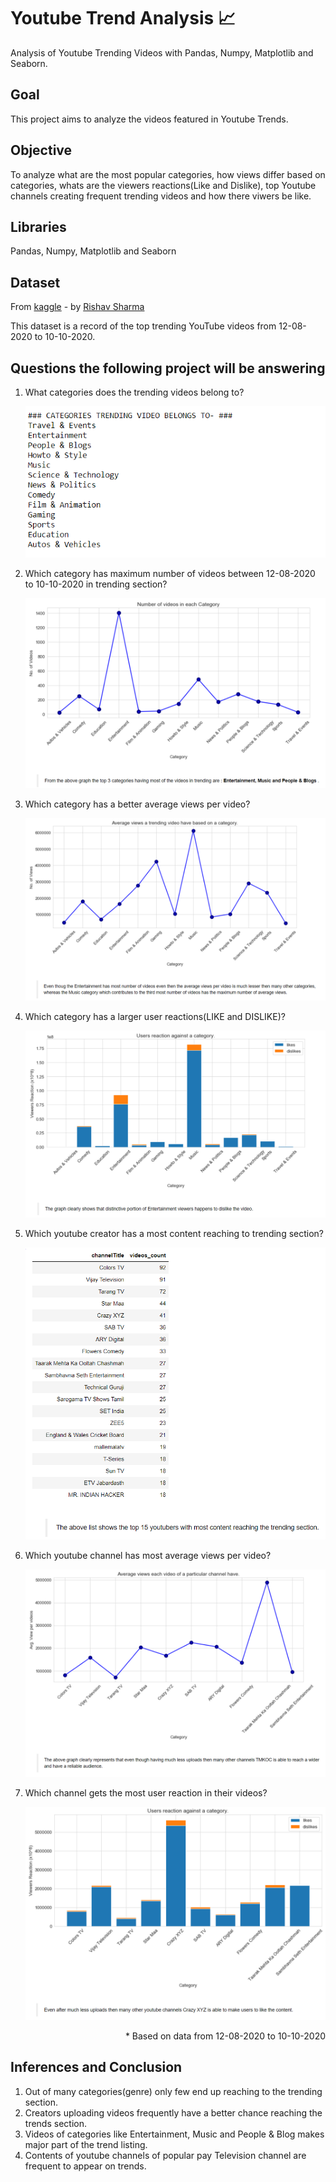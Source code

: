 # Youtube Trend Analysis 📈

Analysis of Youtube Trending Videos with Pandas, Numpy, Matplotlib and Seaborn.

## Goal

This project aims to analyze the videos featured in Youtube Trends.

## Objective

To analyze what are the most popular categories, how views differ based on categories, whats are the viewers reactions(Like and Dislike), top Youtube channels creating frequent trending videos and how there viwers be like.

## Libraries

Pandas, Numpy, Matplotlib and Seaborn

## Dataset

From [kaggle](https://www.kaggle.com/rsrishav/youtube-trending-video-dataset) - by [Rishav Sharma](https://www.kaggle.com/rsrishav)

This dataset is a record of the top trending YouTube videos from 12-08-2020 to 10-10-2020.

## Questions the following project will be answering

1. What categories does the trending videos belong to?

   ![trending_video_categories](screenshots/trending_video_categories.png)

2. Which category has maximum number of videos between 12-08-2020 to 10-10-2020 in trending section?

   ![categories_having_most_videos](screenshots/categories_having_most_videos.png)

3. Which category has a better average views per video?

   ![average_views_of_each_category](screenshots/average_views_of_each_category.png)

4. Which category has a larger user reactions(LIKE and DISLIKE)?

   ![user_reaction_against_categories](screenshots/user_reaction_against_categories.png)

5. Which youtube creator has a most content reaching to trending section?

   ![content_reaching_trending_section](screenshots/content_reaching_trending_section.png)

6. Which youtube channel has most average views per video?

   ![average_views_of_channels](screenshots/average_views_of_channels.png)

7. Which channel gets the most user reaction in their videos?

   ![channel_with_most_user_reaction](screenshots/channel_with_most_user_reaction.png)

<p align="right"> * Based on data from 12-08-2020 to 10-10-2020 <p>

## Inferences and Conclusion

1. Out of many categories(genre) only few end up reaching to the trending section.
2. Creators uploading videos frequently have a better chance reaching the trends section.
3. Videos of categories like Entertainment, Music and People & Blog makes major part of the trend listing.
4. Contents of youtube channels of popular pay Television channel are frequent to appear on trends.
